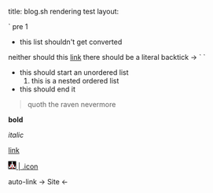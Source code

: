 title: blog.sh rendering test
layout:

`
pre 1
* this list shouldn't get converted

neither should this [link](http://google.com)
there should be a literal backtick -> \`
`

* this should start an unordered list
    1. this is a nested ordered list
* this should end it

> quoth the raven
> nevermore

**bold**

*italic*

[link](http://google.com)


[![icon](/static/favicon.jpg) | .icon](/)

auto-link -> Site <-
